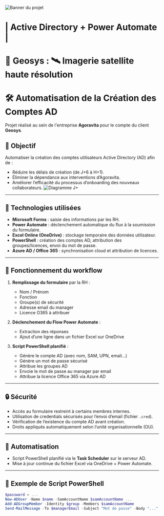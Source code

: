 ![Banner du projet](https://sdmntprpolandcentral.oaiusercontent.com/files/00000000-1cf8-620a-9be5-3efd67bd8c1e/raw?se=2025-04-25T19%3A51%3A24Z&sp=r&sv=2024-08-04&sr=b&scid=8163d6ba-3270-5132-8930-951f70bb2f3d&skoid=dfdaf859-26f6-4fed-affc-1befb5ac1ac2&sktid=a48cca56-e6da-484e-a814-9c849652bcb3&skt=2025-04-25T00%3A03%3A46Z&ske=2025-04-26T00%3A03%3A46Z&sks=b&skv=2024-08-04&sig=2aIm5XcUDL38zaCQrxWkoQbwBBj7MW1NTAPdKv9PpCg%3D)
# | Active Directory + Power Automate |

# 🏢 Geosys : 🛰️ Imagerie satellite haute résolution

# 🛠️ Automatisation de la Création des Comptes AD

Projet réalisé au sein de l'entreprise **Agoravita** pour le compte du client **Geosys**.

## 📌 Objectif

Automatiser la création des comptes utilisateurs Active Directory (AD) afin de :

- Réduire les délais de création (de J+6 à H+1).
- Éliminer la dépendance aux interventions d’Agoravita.
- Améliorer l’efficacité du processus d’onboarding des nouveaux collaborateurs.
![Diagramme J+]()
---

## 🧰 Technologies utilisées

- **Microsoft Forms** : saisie des informations par les RH.
- **Power Automate** : déclenchement automatique du flux à la soumission du formulaire.
- **Excel Online (OneDrive)** : stockage temporaire des données utilisateur.
- **PowerShell** : création des comptes AD, attribution des groupes/licences, envoi du mot de passe.
- **Azure AD / Office 365** : synchronisation cloud et attribution de licences.

---

## 🔄 Fonctionnement du workflow

1. **Remplissage du formulaire** par la RH :
   - Nom / Prénom
   - Fonction
   - Groupe(s) de sécurité
   - Adresse email du manager
   - Licence O365 à attribuer

2. **Déclenchement du Flow Power Automate** :
   - Extraction des réponses
   - Ajout d’une ligne dans un fichier Excel sur OneDrive

3. **Script PowerShell planifié** :
   - Génère le compte AD (avec nom, SAM, UPN, email…)
   - Génère un mot de passe sécurisé
   - Attribue les groupes AD
   - Envoie le mot de passe au manager par email
   - Attribue la licence Office 365 via Azure AD

---

## 🔒 Sécurité

- Accès au formulaire restreint à certains membres internes.
- Utilisation de credentials sécurisés pour l’envoi d’email (fichier `.cred`).
- Vérification de l’existence du compte AD avant création.
- Droits appliqués automatiquement selon l’unité organisationnelle (OU).

---

## 📅 Automatisation

- Script PowerShell planifié via le **Task Scheduler** sur le serveur AD.
- Mise à jour continue du fichier Excel via OneDrive + Power Automate.

---

## 📎 Exemple de Script PowerShell

```powershell
$password = ...
New-ADUser -Name $name -SamAccountName $samAccountName ...
Add-ADGroupMember -Identity $group -Members $samAccountName
Send-MailMessage -To $managerEmail -Subject "Mot de passe" -Body "..."
```





